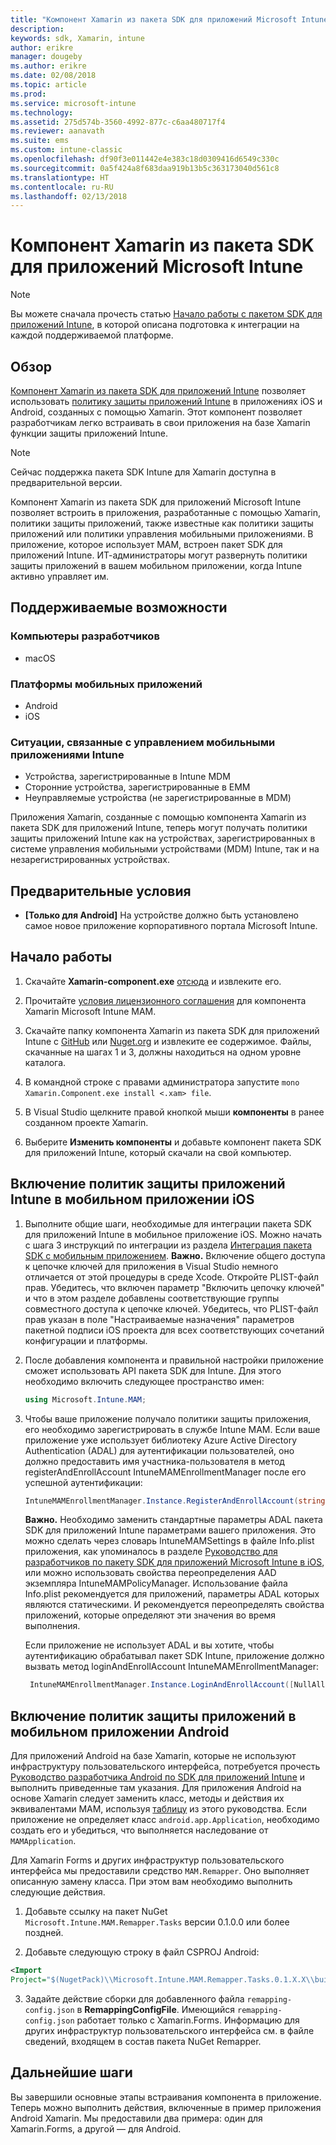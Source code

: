 ```yaml
---
title: "Компонент Xamarin из пакета SDK для приложений Microsoft Intune"
description: 
keywords: sdk, Xamarin, intune
author: erikre
manager: dougeby
ms.author: erikre
ms.date: 02/08/2018
ms.topic: article
ms.prod: 
ms.service: microsoft-intune
ms.technology: 
ms.assetid: 275d574b-3560-4992-877c-c6aa480717f4
ms.reviewer: aanavath
ms.suite: ems
ms.custom: intune-classic
ms.openlocfilehash: df90f3e011442e4e383c18d0309416d6549c330c
ms.sourcegitcommit: 0a5f424a8f683daa919b13b5c363173040d561c8
ms.translationtype: HT
ms.contentlocale: ru-RU
ms.lasthandoff: 02/13/2018
---
```

# <a name="microsoft-intune-app-sdk-xamarin-component"></a>Компонент Xamarin из пакета SDK для приложений Microsoft Intune

> [!NOTE]
> Вы можете сначала прочесть статью [Начало работы с пакетом SDK для приложений Intune](app-sdk-get-started.md), в которой описана подготовка к интеграции на каждой поддерживаемой платформе.



## <a name="overview"></a>Обзор
[Компонент Xamarin из пакета SDK для приложений Intune](https://github.com/msintuneappsdk/intune-app-sdk-xamarin) позволяет использовать [политику защиты приложений Intune](/intune-classic/deploy-use/protect-app-data-using-mobile-app-management-policies-with-microsoft-intune) в приложениях iOS и Android, созданных с помощью Xamarin. Этот компонент позволяет разработчикам легко встраивать в свои приложения на базе Xamarin функции защиты приложений Intune.

> [!NOTE]
> Сейчас поддержка пакета SDK Intune для Xamarin доступна в предварительной версии. 

Компонент Xamarin из пакета SDK для приложений Microsoft Intune позволяет встроить в приложения, разработанные с помощью Xamarin, политики защиты приложений, также известные как политики защиты приложений или политики управления мобильными приложениями. В приложение, которое использует MAM, встроен пакет SDK для приложений Intune. ИТ-администраторы могут развернуть политики защиты приложений в вашем мобильном приложении, когда Intune активно управляет им.

## <a name="whats-supported"></a>Поддерживаемые возможности

### <a name="developer-machines"></a>Компьютеры разработчиков
* macOS


### <a name="mobile-app-platforms"></a>Платформы мобильных приложений
* Android
* iOS


### <a name="intune-mobile-application-management-scenarios"></a>Ситуации, связанные с управлением мобильными приложениями Intune

* Устройства, зарегистрированные в Intune MDM
* Сторонние устройства, зарегистрированные в EMM
* Неуправляемые устройства (не зарегистрированные в MDM)

Приложения Xamarin, созданные с помощью компонента Xamarin из пакета SDK для приложений Intune, теперь могут получать политики защиты приложений Intune как на устройствах, зарегистрированных в системе управления мобильными устройствами (MDM) Intune, так и на незарегистрированных устройствах.

## <a name="prerequisites"></a>Предварительные условия

* **[Только для Android]** На устройстве должно быть установлено самое новое приложение корпоративного портала Microsoft Intune.

## <a name="get-started"></a>Начало работы

1.  Скачайте **Xamarin-component.exe** [отсюда](https://components.xamarin.com/submit/xpkg) и извлеките его.

2. Прочитайте [условия лицензионного соглашения](https://components.xamarin.com/license/microsoft.intune.mam) для компонента Xamarin Microsoft Intune MAM.

3.  Скачайте папку компонента Xamarin из пакета SDK для приложений Intune с [GitHub](https://github.com/msintuneappsdk/intune-app-sdk-xamarin) или [Nuget.org](https://www.nuget.org/profiles/msintuneappsdk) и извлеките ее содержимое. Файлы, скачанные на шагах 1 и 3, должны находиться на одном уровне каталога.

4.  В командной строке с правами администратора запустите `mono Xamarin.Component.exe install <.xam> file`.

5.  В Visual Studio щелкните правой кнопкой мыши **компоненты** в ранее созданном проекте Xamarin.

6.  Выберите **Изменить компоненты** и добавьте компонент пакета SDK для приложений Intune, который скачали на свой компьютер.



## <a name="enabling-intune-app-protection-polices-in-your-ios-mobile-app"></a>Включение политик защиты приложений Intune в мобильном приложении iOS
1.  Выполните общие шаги, необходимые для интеграции пакета SDK для приложений Intune в мобильное приложение iOS. Можно начать с шага 3 инструкций по интеграции из раздела [Интеграция пакета SDK с мобильным приложением](app-sdk-ios.md#build-the-sdk-into-your-mobile-app).
    **Важно.** Включение общего доступа к цепочке ключей для приложения в Visual Studio немного отличается от этой процедуры в среде Xcode. Откройте PLIST-файл прав. Убедитесь, что включен параметр "Включить цепочку ключей" и что в этом разделе добавлены соответствующие группы совместного доступа к цепочке ключей. Убедитесь, что PLIST-файл прав указан в поле "Настраиваемые назначения" параметров пакетной подписи iOS проекта для всех соответствующих сочетаний конфигурации и платформы.
2.  После добавления компонента и правильной настройки приложение сможет использовать API пакета SDK для Intune. Для этого необходимо включить следующее пространство имен:

      ```csharp
      using Microsoft.Intune.MAM;
      ```
3.    Чтобы ваше приложение получало политики защиты приложения, его необходимо зарегистрировать в службе Intune MAM. Если ваше приложение уже использует библиотеку Azure Active Directory Authentication (ADAL) для аутентификации пользователей, оно должно предоставить имя участника-пользователя в метод registerAndEnrollAccount IntuneMAMEnrollmentManager после его успешной аутентификации:
      ```csharp
      IntuneMAMEnrollmentManager.Instance.RegisterAndEnrollAccount(string identity);
      ```
      **Важно.** Необходимо заменить стандартные параметры ADAL пакета SDK для приложений Intune параметрами вашего приложения. Это можно сделать через словарь IntuneMAMSettings в файле Info.plist приложения, как упоминалось в разделе [Руководство для разработчиков по пакету SDK для приложений Microsoft Intune в iOS](app-sdk-ios.md#configure-settings-for-the-intune-app-sdk), или можно использовать свойства переопределения AAD экземпляра IntuneMAMPolicyManager. Использование файла Info.plist рекомендуется для приложений, параметры ADAL которых являются статическими. И рекомендуется переопределять свойства приложений, которые определяют эти значения во время выполнения. 
      
      Если приложение не использует ADAL и вы хотите, чтобы аутентификацию обрабатывал пакет SDK Intune, приложение должно вызвать метод loginAndEnrollAccount IntuneMAMEnrollmentManager:
      ```csharp
       IntuneMAMEnrollmentManager.Instance.LoginAndEnrollAccount([NullAllowed] string identity);
      ```

## <a name="enabling-app-protection-policies-in-your-android-mobile-app"></a>Включение политик защиты приложений в мобильном приложении Android
Для приложений Android на базе Xamarin, которые не используют инфраструктуру пользовательского интерфейса, потребуется прочесть [Руководство разработчика Android по SDK для приложений Intune](app-sdk-android.md) и выполнить приведенные там указания. Для приложения Android на основе Xamarin следует заменить класс, методы и действия их эквивалентами MAM, используя [таблицу](app-sdk-android.md#replace-classes-methods-and-activities-with-their-mam-equivalent) из этого руководства. Если приложение не определяет класс `android.app.Application`, необходимо создать его и убедиться, что выполняется наследование от `MAMApplication`.

Для Xamarin Forms и других инфраструктур пользовательского интерфейса мы предоставили средство `MAM.Remapper`. Оно выполняет описанную замену класса. При этом вам необходимо выполнить следующие действия.

1.  Добавьте ссылку на пакет NuGet `Microsoft.Intune.MAM.Remapper.Tasks` версии 0.1.0.0 или более поздней.

2.  Добавьте следующую строку в файл CSPROJ Android:
  ```xml
  <Import
  Project="$(NugetPack)\\Microsoft.Intune.MAM.Remapper.Tasks.0.1.X.X\\build\\MonoAndroid10\\Microsoft.Intune.MAM.Remapper.targets" />
  ```

3.  Задайте действие сборки для добавленного файла `remapping-config.json` в **RemappingConfigFile**. Имеющийся `remapping-config.json` работает только с Xamarin.Forms. Информацию для других инфраструктур пользовательского интерфейса см. в файле сведений, входящем в состав пакета NuGet Remapper.

## <a name="next-steps"></a>Дальнейшие шаги

Вы завершили основные этапы встраивания компонента в приложение. Теперь можно выполнить действия, включенные в пример приложения Android Xamarin. Мы предоставили два примера: один для Xamarin.Forms, а другой — для Android.
